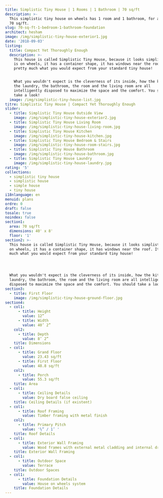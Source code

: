 ```yaml
---
title: Simplistic Tiny House | 1 Rooms | 1 Bathroom | 70 sq/ft
description: >-
  This simplistic tiny house on wheels has 1 room and 1 bathroom, for a total of
  70 sq/ft.
slug: 70-sq-ft-1-bedroom-1-bathroom-foundation
architect: hesham
image: /img/simplistic-tiny-house-exterior1.jpg
date: '2018-09-03'
listing:
  title: Compact Yet Thoroughly Enough
  description: >-
    This house is called Simplistic Tiny House, because it looks simplistic: it
    is on wheels, it has a container shape, it has windows near the roof. It's
    pretty much what you would expect from your standard tiny house! 


    What you wouldn't expect is the cleverness of its inside, how the kitchen,
    the laundry, the bathroom, the room and the living room are all
    intelligently disposed to maximize the space and the comfort. You should
    take a look!
  image: /img/simplistic-tiny-house-list.jpg
titre: Simplistic Tiny House | Compact Yet Thoroughly Enough
slider:
  - title: Simplistic Tiny House Outside View
    image: /img/simplistic-tiny-house-exterior2.jpg
  - title: Simplistic Tiny House Living Room
    image: /img/simplistic-tiny-house-living-room.jpg
  - title: Simplistic Tiny House Kitchen
    image: /img/simplistic-tiny-house-kitchen.jpg
  - title: Simplistic Tiny House Bedroom & Stairs
    image: /img/simplistic-tiny-house-room-stairs.jpg
  - title: Simplistic Tiny House Bathroom
    image: /img/simplistic-tiny-house-bathroom.jpg
  - title: Simplistic Tiny House Laundry
    image: /img/simplistic-tiny-house-laundry.jpg
rating: '5'
collections:
  - simplistic tiny house
  - simplistic house
  - simple house
  - tiny house
i18nlanguage: en
menuid: plans
ordre: 0
draft: false
tosale: true
noindex: false
section1:
  area: 70 sq/ft
  dimensions: 40' x 8'
  floor: '1'
section2: >-
  This house is called Simplistic Tiny House, because it looks simplistic: it is
  on wheels, it has a container shape, it has windows near the roof. It's pretty
  much what you would expect from your standard tiny house! 




  What you wouldn't expect is the cleverness of its inside, how the kitchen, the
  laundry, the bathroom, the room and the living room are all intelligently
  disposed to maximize the space and the comfort. You should take a look!
section3:
  - title: First Floor
    image: /img/simplistic-tiny-house-ground-floor.jpg
section4:
  - col1:
      - title: Height
        value: 12”
      - title: Width
        value: 40’ 2”
    col2:
      - title: Depth
        value: 8’ 2”
    title: Dimensions
  - col1:
      - title: Grand Floor
        value: 23.43 sq/ft
      - title: First Floor
        value: 48.8 sq/ft
    col2:
      - title: Porch
        value: 55.3 sq/ft
    title: Area
  - col1:
      - title: Ceiling Details
        value: Dry board false ceiling
    title: Ceiling Details (if existent)
  - col1:
      - title: Roof Framing
        value: Timber framing with metal finish
    col2:
      - title: Primary Pitch
        value: '½” / 1’ '
    title: Roof Details
  - col1:
      - title: Exterior Wall Framing
        value: Wood frames with external metal cladding and internal dry board walls
    title: Exterior Wall Framing
  - col1:
      - title: Outdoor Space
        value: Terrace
    title: Outdoor Spaces
  - col1:
      - title: Foundation Details
        value: House on wheels system
    title: Foundation Details
---
```


